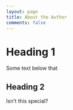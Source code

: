 ```yaml
---
layout: page
title: About the Author
comments: false
---
```


# Heading 1

Some text below that

## Heading 2

Isn't this special?

